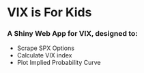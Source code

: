 # VIX is For Kids
### A Shiny Web App for VIX, designed to:


* Scrape SPX Options
* Calculate VIX index
* Plot Implied Probability Curve